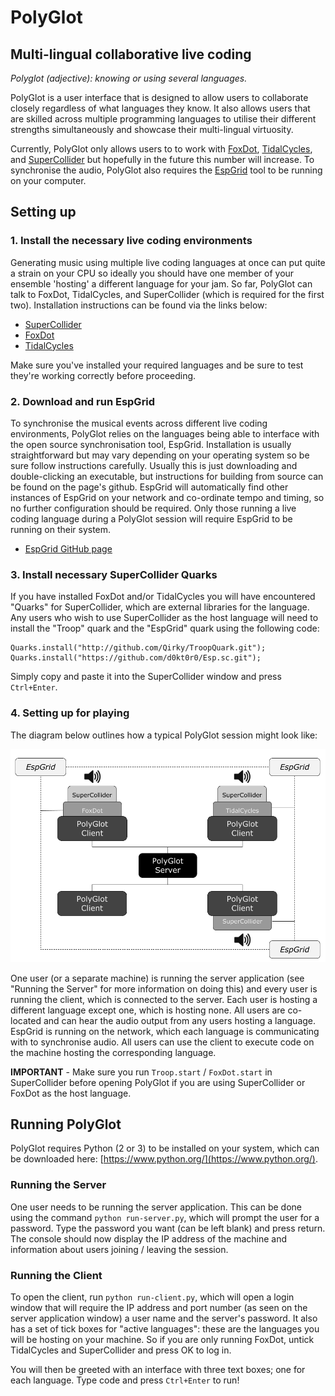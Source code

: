 # PolyGlot

## Multi-lingual collaborative live coding

*Polyglot (adjective): knowing or using several languages.*

PolyGlot is a user interface that is designed to allow users to collaborate closely regardless of what languages they know. It also allows users that are skilled across multiple programming languages to utilise their different strengths simultaneously and showcase their multi-lingual virtuosity.

Currently, PolyGlot only allows users to to work with [FoxDot](https://github.com/Qirky/FoxDot), [TidalCycles](https://tidalcycles.org/), and [SuperCollider](http://supercollider.github.io/) but hopefully in the future this number will increase. To synchronise the audio, PolyGlot also requires the [EspGrid](https://github.com/dktr0/EspGrid) tool to be running on your computer. 

## Setting up

### 1. Install the necessary live coding environments

Generating music using multiple live coding languages at once can put quite a strain on your CPU so ideally you should have one member of your ensemble 'hosting' a different language for your jam. So far, PolyGlot can talk to FoxDot, TidalCycles, and SuperCollider (which is required for the first two). Installation instructions can be found via the links below:

- [SuperCollider](http://supercollider.github.io/)
- [FoxDot](https://github.com/Qirky/FoxDot)
- [TidalCycles](https://tidalcycles.org/)

Make sure you've installed your required languages and be sure to test they're working correctly before proceeding.

### 2. Download and run EspGrid

To synchronise the musical events across different live coding environments, PolyGlot relies on the languages being able to interface with the open source synchronisation tool, EspGrid. Installation is usually straightforward but may vary depending on your  operating system so be sure follow instructions carefully. Usually this is just downloading and double-clicking an executable, but instructions for building from source can be found on the page's github. EspGrid will automatically find other instances of EspGrid on your network and co-ordinate tempo and timing, so no further configuration should be required. Only those running a live coding language during a PolyGlot session will require EspGrid to be running on their system.

- [EspGrid GitHub page](https://github.com/dktr0/EspGrid)

### 3. Install necessary SuperCollider Quarks

If you have installed FoxDot and/or TidalCycles you will have encountered "Quarks" for SuperCollider, which are external libraries for the language. Any users who wish  to use SuperCollider as the host language will need to install the "Troop" quark and the "EspGrid" quark using the following code:

    Quarks.install("http://github.com/Qirky/TroopQuark.git");
    Quarks.install("https://github.com/d0kt0r0/Esp.sc.git");

Simply copy and paste it into the SuperCollider window and press `Ctrl+Enter`.

### 4. Setting up for playing

The diagram below outlines how a typical PolyGlot session might look like:

![PolyGlot Architecture](images/arch.png)

One user (or a separate machine) is running the server application (see "Running the Server" for more information on doing this) and every user is running the client, which is connected to the server. Each user is hosting a different language except one, which is hosting none. All users are co-located and can hear the audio output from any users hosting a language. EspGrid is running on the network, which each language is communicating with to synchronise audio. All users can use the client to execute code on the machine hosting the corresponding language.

**IMPORTANT** - Make sure you run `Troop.start` / `FoxDot.start` in SuperCollider before opening PolyGlot if you are using SuperCollider or FoxDot as the host language.

## Running PolyGlot

PolyGlot requires Python (2 or 3) to be installed on your system, which can be downloaded here: [https://www.python.org/](https://www.python.org/).

### Running the Server

One user needs to be running the server application. This can be done using the command `python run-server.py`, which will prompt the user for a password. Type the password you want (can be left blank) and press return. The console should now display the IP address of the machine and information about users joining / leaving the session.

### Running the Client

To open the client, run `python run-client.py`, which will open a login window that will require the IP address and port number (as seen on the server application window) a user name and the server's password. It also has a set of tick boxes for "active languages": these are the languages you will be hosting on your machine. So if you are only running FoxDot, untick TidalCycles and SuperCollider and press OK to log in.

You will then be greeted with an interface with three text boxes; one for each language. Type code and press `Ctrl+Enter` to run!
